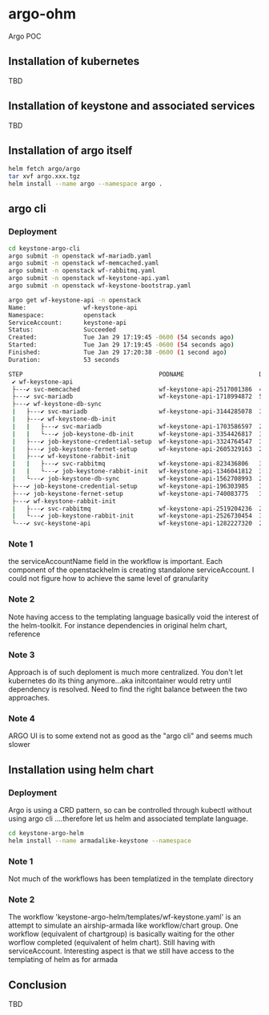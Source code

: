 # argo-ohm
Argo POC

## Installation of kubernetes 

TBD

## Installation of keystone and associated services

TBD

## Installation of argo itself

```bash
helm fetch argo/argo
tar xvf argo.xxx.tgz
helm install --name argo --namespace argo .
```

## argo cli

### Deployment

```bash
cd keystone-argo-cli
argo submit -n openstack wf-mariadb.yaml
argo submit -n openstack wf-memcached.yaml
argo submit -n openstack wf-rabbitmq.yaml
argo submit -n openstack wf-keystone-api.yaml
argo submit -n openstack wf-keystone-bootstrap.yaml
```

```bash
argo get wf-keystone-api -n openstack
Name:                wf-keystone-api
Namespace:           openstack
ServiceAccount:      keystone-api
Status:              Succeeded
Created:             Tue Jan 29 17:19:45 -0600 (54 seconds ago)
Started:             Tue Jan 29 17:19:45 -0600 (54 seconds ago)
Finished:            Tue Jan 29 17:20:38 -0600 (1 second ago)
Duration:            53 seconds

STEP                                      PODNAME                     DURATION  MESSAGE
 ✔ wf-keystone-api
 ├---✔ svc-memcached                      wf-keystone-api-2517001386  4s
 ├---✔ svc-mariadb                        wf-keystone-api-1718994872  5s
 ├---✔ wf-keystone-db-sync
 |   ├---✔ svc-mariadb                    wf-keystone-api-3144285078  3s
 |   ├---✔ wf-keystone-db-init
 |   |   ├---✔ svc-mariadb                wf-keystone-api-1703586597  2s
 |   |   └---✔ job-keystone-db-init       wf-keystone-api-3354426817  3s
 |   ├---✔ job-keystone-credential-setup  wf-keystone-api-3324764547  3s
 |   ├---✔ job-keystone-fernet-setup      wf-keystone-api-2605329163  2s
 |   ├---✔ wf-keystone-rabbit-init
 |   |   ├---✔ svc-rabbitmq               wf-keystone-api-823436806   3s
 |   |   └---✔ job-keystone-rabbit-init   wf-keystone-api-1346041812  3s
 |   └---✔ job-keystone-db-sync           wf-keystone-api-1562708993  2s
 ├---✔ job-keystone-credential-setup      wf-keystone-api-196303985   3s
 ├---✔ job-keystone-fernet-setup          wf-keystone-api-740083775   3s
 ├---✔ wf-keystone-rabbit-init
 |   ├---✔ svc-rabbitmq                   wf-keystone-api-2519204236  2s
 |   └---✔ job-keystone-rabbit-init       wf-keystone-api-2526730454  3s
 └---✔ svc-keystone-api                   wf-keystone-api-1282227320  2s
```
### Note 1

the serviceAccountName field in the workflow is important. Each component of the openstackhelm is creating standalone serviceAccount.
I could not figure how to achieve the same level of granularity

### Note 2

Note having access to the templating language basically void the interest of the helm-toolkit. For instance dependencies in 
original helm chart, reference 

### Note 3

Approach is of such deploment is much more centralized. You don't let kubernetes do its thing anymore...aka initcontainer would
retry until dependency is resolved. Need to find the right balance between the two approaches.

### Note 4

ARGO UI is to some extend not as good as the "argo cli" and seems much slower


## Installation using helm chart

### Deployment

Argo is using a CRD pattern, so can be controlled through kubectl without using argo cli ....therefore let us helm and associated template language.

```bash
cd keystone-argo-helm
helm install --name armadalike-keystone --namespace
```

### Note 1

Not much of the workflows has been templatized in the template directory

### Note 2

The workflow 'keystone-argo-helm/templates/wf-keystone.yaml' is an attempt to simulate an airship-armada like workflow/chart group.
One workflow (equivalent of chartgroup) is basically waiting for the other worflow completed (equivalent of helm chart).
Still having with serviceAccount. Interesting aspect is that we still have access to the templating of helm as for armada

## Conclusion

TBD
